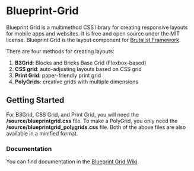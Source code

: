 # Blueprint-Grid
Blueprint Grid is a multimethod CSS library for creating responsive layouts for mobile apps and websites. It is free and open source under the MIT license. Blueprint Grid is the layout component for [Brutalist Framework](http://www.brutalistframework.com). 

There are four methods for creating layouts: 
1. **B3Grid**: Blocks and Bricks Base Grid (Flexbox-based)
2. **CSS grid**: auto-adjusting layouts based on CSS grid
3. **Print Grid**: paper-friendly print grid
4. **PolyGrids**: creative grids with multiple dimensions

## Getting Started
For B3Grid, CSS Grid, and Print Grid, you will need the **/source/blueprintgrid.css** file. 
To make a PolyGrid, you only need the **/source/blueprintgrid_polygrids.css** file.
Both of the above files are also available in a minified format. 

### Documentation
You can find documentation in the [Blueprint Grid Wiki](https://github.com/pinecreativelabs/Blueprint-Grid/wiki).
